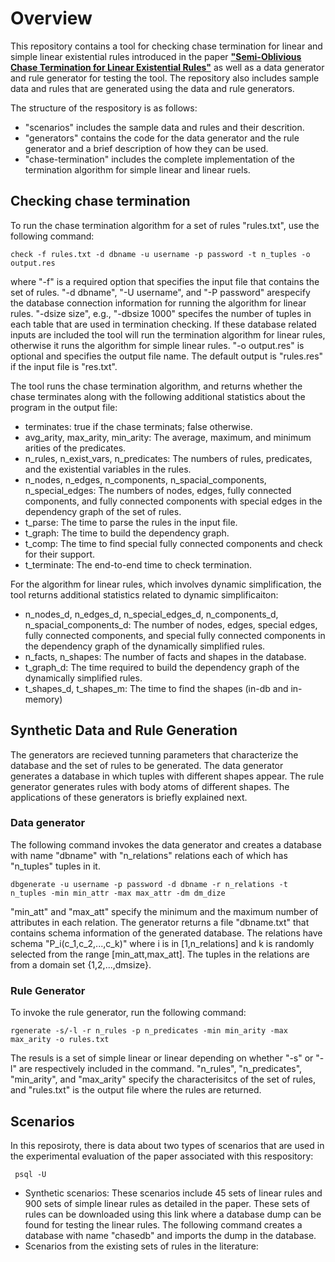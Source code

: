 # Overview

This repository contains a tool for checking chase termination for linear and simple linear existential rules introduced in the paper [**"Semi-Oblivious Chase Termination for Linear Existential Rules"**](https://github.com/mostafamilani/chase-termination/blob/main/chase-termination.pdf) as well as a data generator and rule generator for testing the tool. The repository also includes sample data and rules that are generated using the data and rule generators.

The structure of the respository is as follows:
- \"scenarios\" includes the sample data and rules and their descrition. 
- \"generators\" contains the code for the data generator and the rule generator and a brief description of how they can be used.
- \"chase-termination\" includes the complete implementation of the termination algorithm for simple linear and linear ruels.

## Checking chase termination 

To run the chase termination algorithm for a set of rules "rules.txt", use the following command:

```check -f rules.txt -d dbname -u username -p password -t n_tuples -o output.res```

where "-f" is a required option that specifies the input file that contains the set of rules. "-d dbname", "-U username", and "-P password" arespecify the database connection information for running the algorithm for linear rules. "-dsize size", e.g., "-dbsize 1000" specifes the number of tuples in each table that are used in termination checking. If these database related inputs are included the tool will run the termination algorithm for linear rules, otherwise it runs the algorithm for simple linear rules. "-o output.res" is optional and specifies the output file name. The default output is "rules.res" if the input file is "res.txt". 

The tool runs the chase termination algorithm, and returns whether the chase terminates along with the following additional statistics about the program in the output file:

- terminates: true if the chase terminats; false otherwise.
- avg_arity, max_arity, min_arity: The average, maximum, and minimum arities of the predicates.
- n_rules, n_exist_vars, n_predicates: The numbers of rules, predicates, and the existential variables in the rules.
- n_nodes, n_edges, n_components, n_spacial_components, n_special_edges: The numbers of nodes, edges, fully connected components, and fully connected components with special edges in the dependency graph of the set of rules.
- t_parse: The time to parse the rules in the input file.
- t_graph: The time to build the dependency graph.
- t_comp: The time to find special fully connected components and check for their support.
- t_terminate: The end-to-end time to check termination.

For the algorithm for linear rules, which involves dynamic simplification, the tool returns additional statistics related to dynamic simplificaiton:
- n_nodes_d, n_edges_d, n_special_edges_d, n_components_d, n_spacial_components_d: The number of nodes, edges, special edges, fully connected components, and special fully connected components in the dependency graph of the dynamically simplified rules. 
- n_facts, n_shapes: The number of facts and shapes in the database.
- t_graph_d: The time required to build the dependency graph of the dynamically simplified rules. 
- t_shapes_d, t_shapes_m: The time to find the shapes (in-db and in-memory)

## Synthetic Data and Rule Generation

The generators are recieved tunning parameters that characterize the database and the set of rules to be generated. The data generator generates a database in which tuples with different shapes appear. The rule generator generates rules with body atoms of different shapes. The applications of these generators is briefly explained next.

### Data generator

The following command invokes the data generator and creates a database with name "dbname" with "n_relations" relations each of which has "n_tuples" tuples in it. 

```
dbgenerate -u username -p password -d dbname -r n_relations -t n_tuples -min min_attr -max max_attr -dm dm_dize
```

"min_att" and "max_att" specify the minimum and the maximum number of attributes in each relation. The generator returns a file "dbname.txt" that contains schema information of the generated database. The relations have schema "P_i(c_1,c_2,...,c_k)" where i is in [1,n_relations] and k is randomly selected from the range [min_att,max_att]. The tuples in the relations are from a domain set {1,2,...,dmsize}.

### Rule Generator

To invoke the rule generator, run the following command:

```
rgenerate -s/-l -r n_rules -p n_predicates -min min_arity -max max_arity -o rules.txt
```
The resuls is a set of simple linear or linear depending on whether "-s" or "-l" are respectively included in the command. "n_rules", "n_predicates", "min_arity", and "max_arity" specify the characterisitcs of the set of rules, and "rules.txt" is the output file where the rules are returned.

<!--
createdb -U username -O ownername -E UTF8 -T template0 -l en_US.UTF-8 databasename
psql -U username -d databasename -f filename.sql
pg_restore -U postgres -C -d chasedb d.sql
-->



## Scenarios

In this reposiroty, there is data about two types of scenarios that are used in the experimental evaluation of the paper associated with this respository:

``` psql -U```

- Synthetic scenarios: These scenarios include 45 sets of linear rules and 900 sets of simple linear rules as detailed in the paper. These sets of rules can be downloaded using this link where a database dump can be found for testing the linear rules. The following command creates a database with name "chasedb" and imports the dump in the database.
- Scenarios from the existing sets of rules in the literature:  

